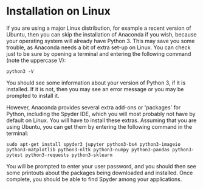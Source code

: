 # Installation on Linux

If you are using a major Linux distribution, for example a recent version of Ubuntu, then you can skip the installation of Anaconda if you wish, because your operating system will already have Python 3. This may save you some trouble, as Anaconda needs a bit of extra set-up on Linux. You can check just to be sure by opening a terminal and entering the following command (note the uppercase V):

```shell
python3 -V
```

You should see some information about your version of Python 3, if it is installed. If it is not, then you may see an error message or you may be prompted to install it.

However, Anaconda provides several extra add-ons or 'packages' for Python, including the Spyder IDE, which you will most probably not have by default on Linux. You will have to install these extras. Assuming that you are using Ubuntu, you can get them by entering the following command in the terminal:

```shell
sudo apt-get install spyder3 jupyter python3-bs4 python3-imageio python3-matplotlib python3-nltk python3-numpy python3-pandas python3-pytest python3-requests python3-sklearn
```

You will be prompted to enter your user password, and you should then see some printouts about the packages being downloaded and installed. Once complete, you should be able to find Spyder among your applications.
